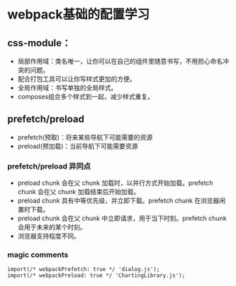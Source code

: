 # webpack基础的配置学习

## css-module：

- 局部作用域：类名唯一，让你可以在自己的组件里随意书写，不用担心命名冲突的问题。
- 配合打包工具可以让你写样式更加的方便。
- 全局作用域：书写单独的全局样式。
- composes组合多个样式到一起，减少样式重复。

## prefetch/preload

- prefetch(预取)：将来某些导航下可能需要的资源
- preload(预加载)：当前导航下可能需要资源
### prefetch/preload 异同点

- preload chunk 会在父 chunk 加载时，以并行方式开始加载。prefetch chunk 会在父 chunk 加载结束后开始加载。
- preload chunk 具有中等优先级，并立即下载。prefetch chunk 在浏览器闲置时下载。
- preload chunk 会在父 chunk 中立即请求，用于当下时刻。prefetch chunk 会用于未来的某个时刻。
- 浏览器支持程度不同。

### magic comments

```
import(/* webpackPrefetch: true */ 'dialog.js');
import(/* webpackPreload: true */ 'ChartingLibrary.js');
```
